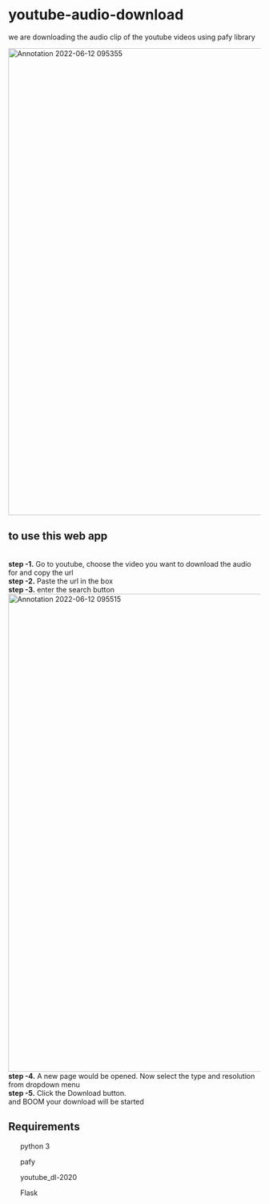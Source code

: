 # youtube-audio-download
we are downloading the audio clip of the youtube videos using pafy library


<img width="932" alt="Annotation 2022-06-12 095355" src="https://user-images.githubusercontent.com/77840111/173497128-c2610f92-95c4-4e4a-973f-e3ce474150ed.png">
<h2>to use this web app </h2> <br>
<b>step -1.</b> Go to youtube, choose the video you want to download the audio for and copy the url <br />
<b>step -2.</b> Paste the url in the box <br />
<b>step -3.</b> enter the search button <br />
<img width="954" alt="Annotation 2022-06-12 095515" src="https://user-images.githubusercontent.com/77840111/173497169-c0eb9bb6-f03c-4ae5-804e-722596018456.png">
<b>step -4.</b> A new page would be opened. Now select the type and resolution from dropdown menu <br />
<b>step -5.</b> Click the Download button. <br />
and BOOM your download will be started <br />


<h2>Requirements</h2>
<ul> python 3 </ul>
<ul> pafy </ul>
<ul> youtube_dl-2020 </ul>
<ul> Flask </ul>
